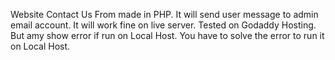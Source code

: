 Website Contact Us From made in PHP. It will send user message to admin email account. It will work fine on live server. Tested on Godaddy Hosting. But amy show error if run on Local Host. You have to solve the error to run it on Local Host.
